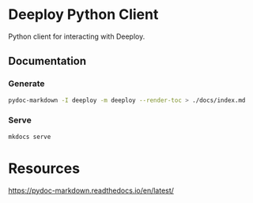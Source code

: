 # Deeploy Python Client

Python client for interacting with Deeploy.

## Documentation

### Generate

```bash
pydoc-markdown -I deeploy -m deeploy --render-toc > ./docs/index.md
```

### Serve

```bash
mkdocs serve
```

# Resources

https://pydoc-markdown.readthedocs.io/en/latest/
